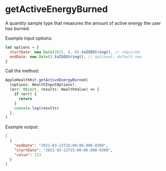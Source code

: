 # getActiveEnergyBurned

A quantity sample type that measures the amount of active energy the user has burned.

Example input options:

```javascript
let options = {
  startDate: new Date(2021, 0, 0).toISOString(), // required
  endDate: new Date().toISOString(), // optional; default now
}
```

Call the method:

```javascript
AppleHealthKit.getActiveEnergyBurned(
  (options: HealthInputOptions),
  (err: Object, results: HealthValue) => {
    if (err) {
      return
    }
    console.log(results)
  },
)
```

Example output:

```json
[
  {
    "endDate": "2021-03-22T16:00:00.000-0300",
    "startDate": "2021-03-22T15:00:00.000-0300",
    "value": 123
  }
]
```
